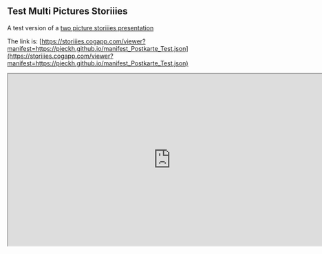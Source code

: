 ## Test Multi Pictures Storiiies

A test version of a [two picture storiiies presentation](https://storiiies.cogapp.com/viewer?manifest=https://pieckh.github.io/manifest_Postkarte_Test.json) 

The link is:
[https://storiiies.cogapp.com/viewer?manifest=https://pieckh.github.io/manifest_Postkarte_Test.json](https://storiiies.cogapp.com/viewer?manifest=https://pieckh.github.io/manifest_Postkarte_Test.json) 

<iframe width="150%" height="400" src="https://storiiies.cogapp.com/viewer?manifest=https://pieckh.github.io/manifest_Postkarte_Test.json?embed=true" title="Postkarte_Gasthaus_Krone"></iframe>
